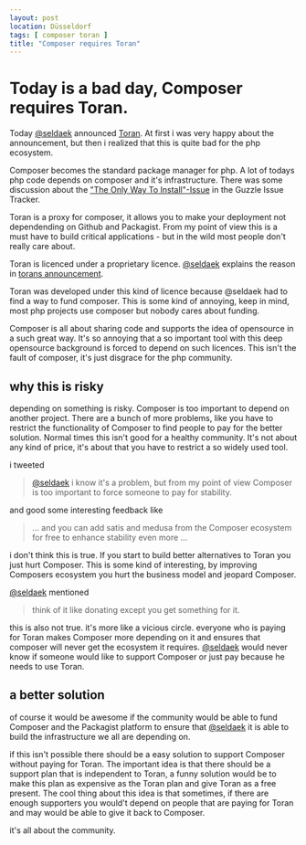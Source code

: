 ```yaml
---
layout: post
location: Düsseldorf
tags: [ composer toran ]
title: "Composer requires Toran"
---
```


# Today is a bad day, Composer requires Toran.

Today [@seldaek](https://twitter.com/seldaek) announced [Toran](https://toranproxy.com).
At first i was very happy about the announcement, but then i realized that this is quite bad for the php ecosystem.

Composer becomes the standard package manager for php.
A lot of todays php code depends on composer and it's infrastructure.
There was some discussion about the ["The Only Way To Install"-Issue](https://github.com/guzzle/guzzle/issues/707#issuecomment-46255543) in the Guzzle Issue Tracker.

Toran is a proxy for composer, it allows you to make your deployment not dependending on Github and Packagist.
From my point of view this is a must have to build critical applications - but in the wild most people don't really care about.

Toran is licenced under a proprietary licence.
[@seldaek](https://twitter.com/seldaek) explains the reason in
[torans announcement](http://seld.be/notes/toran-proxy-and-the-future-of-composer).

Toran was developed under this kind of licence because @seldaek had to find a way to fund composer.
This is some kind of annoying, keep in mind, most php projects use composer but nobody cares about funding.

Composer is all about sharing code and supports the idea of opensource in a such great way.
It's so annoying that a so important tool with this deep opensource background is forced to depend on such licences.
This isn't the fault of composer, it's just disgrace for the php community.

## why this is risky
depending on something is risky. Composer is too important to depend on another project.
There are a bunch of more problems, like you have to restrict the functionality of Composer to find people to pay for the
better solution. Normal times this isn't good for a healthy community. It's not about any kind of price, it's about
that you have to restrict a so widely used tool.

i tweeted
> [@seldaek](https://twitter.com/seldaek) i know it's a problem, but from my point of view Composer is too important to force someone to pay for stability.

and good some interesting feedback like

> ... and you can add satis and medusa from the Composer ecosystem for free to enhance stability even more ...

i don't think this is true. If you start to build better alternatives to Toran you just hurt Composer. This is some kind of interesting,
by improving Composers ecosystem you hurt the business model and jeopard Composer.

[@seldaek](https://twitter.com/seldaek) mentioned
 > think of it like donating except you get something for it.

this is also not true. it's more like a vicious circle.
everyone who is paying for Toran makes Composer more depending on it and ensures that composer will never get the
ecosystem it requires. [@seldaek](https://twitter.com/seldaek) would never know if someone would like to support
Composer or just pay because he needs to use Toran.

## a better solution
of course it would be awesome if the community would be able to fund Composer and the Packagist platform to ensure
that [@seldaek](https://twitter.com/seldaek) it is able to build the infrastructure we all are depending on.

if this isn't possible there should be a easy solution to support Composer without paying for Toran.
The important idea is that there should be a support plan that is independent to Toran, a funny solution would be to make
this plan as expensive as the Toran plan and give Toran as a free present. The cool thing about this idea is that sometimes,
if there are enough supporters you would't depend on people that are paying for Toran and may would be able to give it back
to Composer.

it's all about the community.











